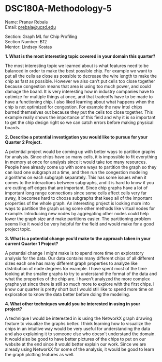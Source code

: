 # DSC180A-Methodology-5

Name: Pranav Rebala <br>
Email: prebala@ucsd.edu <br>

Section: Graph ML for Chip Profiling <br>
Section Number: B12 <br>
Mentor: Lindsey Kostas

<b> 1. What is the most interesting topic covered in your domain this quarter? </b>

The most interesting topic we learned about is what features need to be balanced in order to make the best possible chip. For example we want to put all the cells as close as possible to decrease the wire length to make the chip as fast as possible. However we also can't put cells too close together because congestion means that area is using too much power, and could damage the board. It is very interesting how in industry companies have to optimize for multiple things at once, and that tradeoffs have to be made to have a functioning chip. I also liked learning about what happens when the chip is not optimized for congestion. For example the new Intel chips burned themselves out because they put the cells too close together. This example really shows the importance of this field and why it is so important to get the chip design right so we can catch errors before making physical boards.

<b> 2. Describe a potential investigation you would like to pursue for your Quarter 2 Project. </b>

A potential project would be coming up with better ways to partition graphs for analysis. Since chips have so many cells, it is impossible to fit everything in memory at once for analysis since it would take too many resources. People have already come up with some ways to partition the graph so they can load one subgraph at a time, and then run the congestion modeling algorithms on each subgraph separately. This has some issues when it comes to the interactions between subgraphs, and it is hard to know if you are cutting off edges that are important. Since chip graphs have a lot of important long range connections since some cells affect cells very far away, it becomes hard to choose subgraphs that keep all of the important properties of the whole graph. An interesting project is looking more into ways to partition the graph using some other methods like virtual nodes for example. Introducing new nodes by aggregating other nodes could help lower the graph size and make partitions easier. The partitioning problem seems like it would be very helpful for the field and would make for a good project topic.

<b> 3. What is a potential change you’d make to the approach taken in your current Quarter 1 Project? </b>

A potential change I might make is to spend more time on exploratory analysis for the data. Our data contains many different chips of all different sizes each one has many different graph properties to analyze like distribution of node degrees for example. I have spent most of the time looking at the smaller graphs to try to understand the format of the data and what the properties of the chip are. I haven't analyzed the more complex graphs yet since there is still so much more to explore with the first chips. I know our quarter is pretty short but I would still like to spend more time on exploration to know the data better before doing the modeling.

<b> 4. What other techniques would you be interested in using in your project? </b>

A technique I would be interested in is using the NetworkX graph drawing feature to visualize the graphs better. I think learning how to visualize the chips in an intuitive way would be very useful for understanding the data and also explaining it to someone else who doesn't understand the domain. It would also be good to have better pictures of the chips to put on our website at the end since it would better explain our work. Since we are already using NetworkX for some of the analysis, it would be good to learn the graph plotting features as well.
